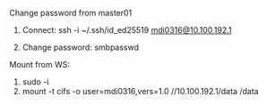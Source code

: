 Change password from master01

1) Connect:
   ssh -i ~/.ssh/id_ed25519 mdi0316@10.100.192.1

2) Change password:
   smbpasswd

Mount from WS:
1) sudo -i
2) mount -t cifs -o user=mdi0316,vers=1.0 //10.100.192.1/data /data
